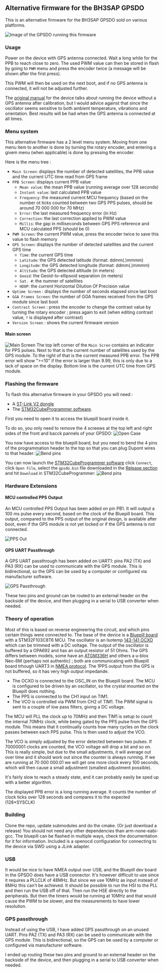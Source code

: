 ## Alternative firmware for the BH3SAP GPSDO

This is an alternative firmware for the BH3SAP GPSDO sold on various platforms.

![Image of the GPSDO running this firmware](https://github.com/fredzo/gpsdo-fw/blob/main/doc/gpsdo.jpg?raw=true)

### Usage

Power on the device with GPS antenna connected. Wait a long while for the PPB to reach close to zero. The used PWM value can then be stored in flash by going to `PWM` menu and press the encoder twice (a message will be shown after the first press).

This PWM will then be used on the next boot, and if no GPS antenna is connected, it will not be adjusted further.

The [original manual](https://raw.githubusercontent.com/fredzo/gpsdo-fw/b1f1766ef8beb795172a6fa325e783569361913e/doc/gpsdo-documentation.pdf) for the device talks about running the device without a GPS antenna after calibration, but I would advice against that since the oscillator seems sensitive to both ambient temperature, vibrations and orientation. Best results will be had when the GPS antenna is connected at all times.

### Menu system

This alternative firmware has a 2 level menu system. Moving from one menu item to another is done by turning the rotary encoder, and entering a givem menu (when applicable) is done by pressing the encoder.

Here is the menu tree :
- `Main Screen`: displays the number of detected satellites, the PPB value and the current UTC time read from GPS frame
- `PPB Screen`: displays current PPB value
  - `Mean value`: the mean PPB value (running average over 128 seconds)
  - `Instant value`: last calculated PPB value
  - `Frequency`: the measured current MCU frequency (based on the number ot ticks counted between two GPS PPS pulses, should be around 70 000 000 for 70 MHz)
  - `Error`: the last measured frequency error (in Hz)
  - `Correction`: the last correction applied to PWM value
  - `Millis`: the gap in milliseconds between GPS PPS reference and MCU calculated PPS (should be 0)
- `PWM Screen`: the current PWM value, press the encoder twice to save this value to flash memory
- `GPS Screen`: displays the number of detected satellites and the current GPS time
  - `Time`: the current GPS time
  - `Latitude`: the GPS detected latitude (format: ddmm(.)mmmm)
  - `Longitude`: the GPS detected longitude (format: ddmm(.)mmmm)
  - `Altitude`: the GPS detected altitude (in meters)
  - `Geoid`: the Geoid-to-ellipsoid separation (in meters)
  - `Sat. #`: the numner of satellites
  - `HDOP`: the current Horizontal Dilution Of Precision value
- `Uptime Screen` : displays the number of seconds elapsed since last boot
- `GGA Frames Screen`: the number of GGA frames received from the GPS module since last boot
- `Contrast Screen` : press the encoder to change the contrast value by turning the rotary encoder ; press again to exit (when editing contrast value, `?` is displayed after contrast)
- `Version Screen` : shows the current firmware version

#### Main screen
![Main Screen](https://github.com/fredzo/gpsdo-fw/blob/main/doc/main-screen.jpg?raw=true)
The top left corner of the `Main Scren` contains an indicator for PPS pulses. Next to that is the current number of satellites used by the GPS module. To the right of that is the current measured PPB error. The PPB error will show ">=10" if the error is larger than 9.99, this is only due to a lack of space on the display.
Bottom line is the current UTC time from GPS module.

### Flashing the firmware

To flash this alternative firmware in your GPSDO you will need :
- A [ST-Link V2 dongle](https://github.com/fredzo/gpsdo-fw/blob/main/doc/st-link-v2.png?raw=true)
- The [STM32CubeProgrammer software](https://www.st.com/en/development-tools/stm32cubeprog.html).

First you need to open it to access the bluepill board inside it.

To do so, you only need to remove the 4 screews at the top left and right sides of the front and bacck pannels of your GPSDO:
![Open Case](https://github.com/fredzo/gpsdo-fw/blob/main/doc/open-case.jpg?raw=true)

You now have access to the bluepill board, but you need to bend the 4 pins of the programmation header to the top so that you can plug Dupont wires to that header:
![Bend pins](https://github.com/fredzo/gpsdo-fw/blob/main/doc/st-link-connection.jpg?raw=true)

You can now launch the [STM32CubeProgrammer software](https://www.st.com/en/development-tools/stm32cubeprog.html) click `Connect`, click `Open File`, select the `gpsdo.bin` file downloaded in the [Release section](https://github.com/fredzo/gpsdo-fw/releases) and hit `Download` in STM32CubeProgrammer:
![Bend pins](https://github.com/fredzo/gpsdo-fw/blob/main/doc/stm32-cube-programmer.png?raw=true)

### Hardware Extensions

#### MCU controlled PPS Output
An MCU controlled PPS Output has been added on pin PB1. It will output a 100 ms pulse every second, based on the clock of the Bluepill board.
This output, compared to the PPS output of the original design, is available after boot, even if the GPS module is not yet locked or if the GPS antenna is not connected.

![PPS Out](https://github.com/fredzo/gpsdo-fw/blob/main/doc/pps-output.jpg?raw=true)

#### GPS UART Passthrough

A GPS UART passthrough has been added on UART1: pins PA2 (TX) and PA3 (RX) can be used to communicate with the GPS module. This is bidirectional, so the GPS can be used by a computer or configured via manufacturer software.

![GPS Passthrough](https://github.com/fredzo/gpsdo-fw/blob/main/doc/gps-passthrough.jpg?raw=true)

These two pins and ground can be routed to an external header on the backside of the device, and then plugging in a serial to USB converter when needed.

### Theory of operation

Most of this is based on reverse engineering the circuit, and which pins certain things were connected to. The base of the device is a [Bluepill board](https://os.mbed.com/users/hudakz/code/STM32F103C8T6_Hello/) with a STM32F103C8T6 MCU. The oscillator is an Isotemp [143-141 OCXO](https://github.com/fredzo/gpsdo-fw/blob/main/doc/OCXO-143-Series.pdf?raw=true) which can be trimmed with a DC voltage. The output of the oscillator is buffered by a OPA692 and has an output resistor of 51 Ohms. The GPS differs between models, some have an [ATGM336H](https://github.com/fredzo/gpsdo-fw/blob/main/doc/2501061039_ZHONGKEWEI-ATGM336H-5N31_C90770.pdf?raw=true) and others a u-blox Neo-6M (perhaps not authentic) ; both are communicating with Bluepill board trhough UART3 in [NMEA protocol](https://github.com/fredzo/gpsdo-fw/blob/main/doc/NMEA_Reference_Manual-Rev2.1-Dec07.pdf?raw=true). The 1PPS output from the GPS is not buffered, so it has very high output impedande.

* The OCXO is connected to the OSC_IN on the Bluepill board. The MCU is configured to be driven by an oscillator, so the crystal mounted on the Bluepill does nothing.
* The PPS is connected to the CH1 input on TIM1.
* The VCO is controlled via PWM from CH2 of TIM1. The PWM signal is sent to a couple of low pass filters, giving a DC voltage.

The MCU will PLL the clock up to 70MHz and then TIM1 is setup to count the internal 70MHz clock, while being gated by the PPS pulse from the GPS module. This means that it continually counts how many cycles on the clock passes between each PPS pulse. This is then used to adjust the VCO.

The VCO is simply adjusted by the error detected between two pulses. If 70000001 clocks are counted, the VCO voltage will drop a bit and so on. This is really simple, but due to the small adjustments, it will average out over time and it should work out since the counter is always running. If we are running at 70 000 000.01 we will get one more clock every 100 seconds, which will then cause a small adjustment (smallest adjustment possible).

It's fairly slow to reach a steady state, and it can probably easily be sped up with a better algorithm.

The displayed PPB error is a long running average. It counts the number of clock ticks over 128 seconds and compares it to the expected (128*SYSCLK)

### Building

Clone the repo, update submodules and do the cmake. (Or just download a release) You should not need any other dependencies than arm-none-eabi-gcc. The bluepill can be flashed in multiple ways, check the documentation for it for information. Included is a openocd configuration for connecting to the device via SWD using a JLink adapter.

### USB

It would be nice to have NMEA output over USB, and the Bluepill dev board in the GPSDO does have a USB connector. It's however difficult to use since it requires a PLLCLK of 48MHz. But since we use 10MHz as input instead of 8MHz this can't be achieved. It should be possible to run the HSI to the PLL and then run the USB off of that. Then run the HSE directly to the peripherals. But then the timers would be running at 10MHz and that would cause the PWM to be slower, and the measurements to have lower resolution.

### GPS passthrough

Instead of using the USB, I have added GPS passthrough on an unused UART. Pins PA2 (TX) and PA3 (RX) can be used to communicate with the GPS module. This is bidirectional, so the GPS can be used by a computer or configured via manufacturer software.

I ended up routing these two pins and ground to an external header on the backside of the device, and then plugging in a serial to USB converter when needed.
